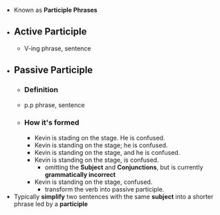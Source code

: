 - Known as **Participle Phrases**
- ## **Active** Participle
	- V-ing phrase, sentence
- ## **Passive** Participle
	- ### Definition
	- p.p phrase, sentence
	- ### How it's formed
		- Kevin is stading on the stage. He is confused.
		- Kevin is standing on the stage; he is confused.
		- Kevin is standing on the stage, and he is confused.
		- Kevin is standing on the stage, is confused.
			- omitting the **Subject** and **Conjunctions**, but is currently **grammatically incorrect**
		- Kevin is standing on the stage, confused.
			- transform the verb into passive participle.
- Typically **simplify** two sentences with the same **subject** into a shorter phrase led by a **participle**